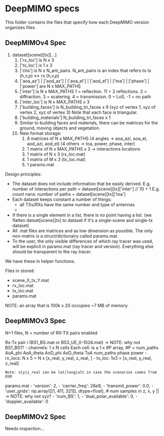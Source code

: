 # DeepMIMO specs
This folder contains the files that specify how each DeepMIMO version organizes files.

## DeepMIMOv4 Spec

1. dataset[scene][tx][...]
    1. ['rx_loc'] is N x 3
    2. ['tx_loc'] is 1 x 3
    2. ['chs'] is N x N_ant_pairs. N_ant_pairs is an index that refers to tx (h,v,p) ↔ rx (h,v,p)
    3. ['aoa_az'] | ['aod_az'] | ['aoa_el'] | ['aod_el'] | ['toa'] | ['phase'] | ['power'] are N x MAX_PATHS
    4. ['inter'] is N x MAX_PATHS
        1 = reflection. 11 = 2 reflections. 2 = diffraction. 3 = scatering. 4 = transmission. 0 = LoS. -1 = no path
    5. ['inter_loc'] is N x MAX_PATHS x 3
    6. ['building_faces'] is N_building_tri_faces x 9 (xyz of vertex 1, xyz of vertex 2, xyz of vertex 3)
       Note that each face is triangular.
    7. ['building_materials'] N_building_tri_faces x 1
    8. Similar to building faces and materials, there can be matrices for the ground, moving objects and vegetation.
    7. New format storage: 
        1. 8 matrices of N x MAX_PATHS
            (4 angles → aoa_azi, aoa_el, aod_azi, aod_el)
            (4 others → toa, power, phase, inter)
        2. 1 matrix of N x MAX_PATHS x 3 → interactions locations
        3. 1 matrix of N x 3 (rx_loc.mat)
        4. 1 matrix of M x 3 (tx_loc.mat)
        5. 1 params.mat

Design principles:
- The dataset does not include information that be easily derived. 
E.g. number of interactions per path = dataset[scene][tx]['inter'] // 10 + 1
E.g. count nans: number of paths = dataset[scene][tx]['toa']
- Each dataset keeps constant a number of things: 
    - all TXs/RXs have the same number and type of antennas
    - 
- If there is a single element in a list, there is no point having a list.
  (we flatten datset[scene][tx] to dataset if it's a single-scene and single-tx dataset)
- All .mat files are matrices and as low dimension as possible. The only non-matrix
  is a struct/dictionairy called params.mat.
- To the user, the only visible differences of which ray tracer was used, will be 
  explicit in params.mat (ray tracer and version). Everything else should be transparent
  to the ray tracer.


We have these in helper functions.

Files in stored: 
- scene_X_tx_Y.mat
- rx_loc.mat
- tx_loc.mat
- params.mat

NOTE: an array that is 100k x 20 occupies ~7 MB of memory. 

## DeepMIMOv3 Spec

N+1 files, N = number of RX-TX pairs enabled

Rx-Tx pair i (BS1_BS.mat or BS3_UE_0-1024.mat)                                               -> NOTE: why not BS1_BS1?
    - channels: 1 x N cells
      Each cell: is a 1 x #P array, #P = num_paths
        AoA_phi
        AoA_theta
        AoD_phi
        AoD_theta
        ToA
        num_paths
        phase
        power 
    - rx_locs: N x 5 = N x [x_real, y_real, z_real, ]
    - tx_loc: 1x3 = [x_real, y_real, z_real]

    Note: x|y|z_real can be lat|long|alt in case the scenarios comes from OSM

params.mat
    - 'version': 2,
    - 'carrier_freq': 28e9,
    - 'transmit_power': 0.0, 
    - 'user_grids': np.array([[1, 411, 321]], dtype=float), # num samples in z, x, y    || -> NOTE: why not xyz?
    - 'num_BS': 1,
    - 'dual_polar_available': 0,
    - 'doppler_available': 0

## DeepMIMOv2 Spec

Needs inspection... 

